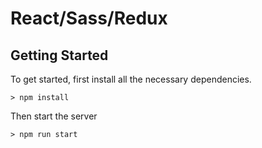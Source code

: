 # React/Sass/Redux

## Getting Started

To get started, first install all the necessary dependencies.
```
> npm install
```
Then start the server
```
> npm run start
